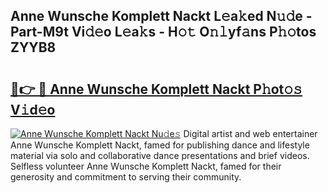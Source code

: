 ## Anne Wunsche Komplett Nackt L𝚎a𝚔ed N𝚞𝚍e - Part-M9t Vi𝚍𝚎o L𝚎a𝚔s - H𝚘𝚝 O𝚗𝚕yf𝚊ns P𝚑𝚘tos ZYYB8

# <h2><a href="http://kf3vdq.oniu.top/?m=Anne+Wunsche+Komplett+Nackt">🔗👉 🔴 Anne Wunsche Komplett Nackt P𝚑ot𝚘𝚜 V𝚒d𝚎o</a></h2>

[![Anne Wunsche Komplett Nackt Nu𝚍e𝚜](https://i.imgur.com/0qMVB7G.gif)](http://kf3vdq.oniu.top/?m=Anne+Wunsche+Komplett+Nackt)
Digital artist and web entertainer Anne Wunsche Komplett Nackt, famed for publishing dance and lifestyle material via solo and collaborative dance presentations and brief videos. Selfless volunteer Anne Wunsche Komplett Nackt, famed for their generosity and commitment to serving their community.  
